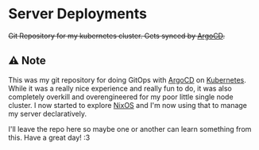 # Server Deployments

~~Git Repository for my kubernetes cluster. Gets synced by [ArgoCD](https://argocd.nycode.dev).~~

## ⚠️ Note
This was my git repository for doing GitOps with [ArgoCD](https://argoproj.github.io/cd/) on [Kubernetes](https://kubernetes.io/).
While it was a really nice experience and really fun to do, it was also completely overkill and overengineered for my poor little single node cluster.
I now started to explore [NixOS](https://nixos.org) and I'm now using that to manage my server declaratively.

I'll leave the repo here so maybe one or another can learn something from this.
Have a great day! :3
